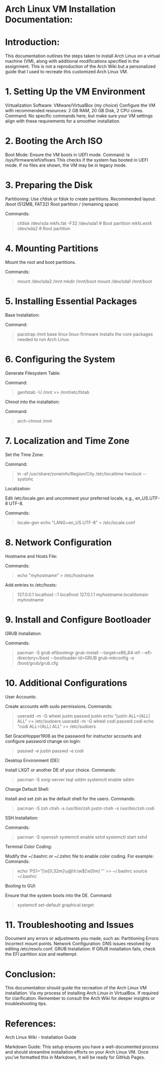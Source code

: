 # Arch Linux VM Installation Documentation:

# Introduction:
This documentation outlines the steps taken to install Arch Linux on a virtual machine (VM), along with additional modifications specified in the assignment. This is not a reproduction of the Arch Wiki but a personalized guide that I used to recreate this customized Arch Linux VM.

# 1. Setting Up the VM Environment
Virtualization Software: VMware/VirtualBox (my choice)
Configure the VM with recommended resources: 2 GB RAM, 20 GB Disk, 2 CPU cores.
Command: No specific commands here, but make sure your VM settings align with these requirements for a smoother installation.

# 2. Booting the Arch ISO
Boot Mode: Ensure the VM boots in UEFI mode.
Command: ls /sys/firmware/efi/efivars
This checks if the system has booted in UEFI mode. If no files are shown, the VM may be in legacy mode.

# 3. Preparing the Disk
Partitioning:
Use cfdisk or fdisk to create partitions. Recommended layout:
/boot (512MB, FAT32)
Root partition / (remaining space)

Commands:
> cfdisk /dev/sda
> mkfs.fat -F32 /dev/sda1   # Boot partition
> mkfs.ext4 /dev/sda2       # Root partition

# 4. Mounting Partitions
Mount the root and boot partitions.

Commands:
> mount /dev/sda2 /mnt
> mkdir /mnt/boot
> mount /dev/sda1 /mnt/boot


# 5. Installing Essential Packages
Base Installation:

Command:
> pacstrap /mnt base linux linux-firmware
> Installs the core packages needed to run Arch Linux.


# 6. Configuring the System
Generate Filesystem Table:

Command:
> genfstab -U /mnt >> /mnt/etc/fstab

Chroot into the installation:

Command:
> arch-chroot /mnt


# 7. Localization and Time Zone
Set the Time Zone:

Command:
> ln -sf /usr/share/zoneinfo/Region/City /etc/localtime
> hwclock --systohc

Localization:

Edit /etc/locale.gen and uncomment your preferred locale, e.g., en_US.UTF-8 UTF-8.

Commands:
> locale-gen
> echo "LANG=en_US.UTF-8" > /etc/locale.conf


# 8. Network Configuration
Hostname and Hosts File:

Commands:
> echo "myhostname" > /etc/hostname

Add entries to /etc/hosts:
> 127.0.0.1   localhost
> ::1         localhost
> 127.0.1.1   myhostname.localdomain myhostname


# 9. Install and Configure Bootloader
GRUB Installation:

Commands:
> pacman -S grub efibootmgr
> grub-install --target=x86_64-efi --efi-directory=/boot --bootloader-id=GRUB
> grub-mkconfig -o /boot/grub/grub.cfg


# 10. Additional Configurations
User Accounts:

Create accounts with sudo permissions.
Commands:
> useradd -m -G wheel justin
> passwd justin
> echo "justin ALL=(ALL) ALL" >> /etc/sudoers
> useradd -m -G wheel codi
> passwd codi
> echo "codi ALL=(ALL) ALL" >> /etc/sudoers

Set GraceHopper1906 as the password for instructor accounts and configure password change on login:
> passwd -e justin
> passwd -e codi


Desktop Environment (DE):

Install LXQT or another DE of your choice.
Commands:
> pacman -S xorg-server lxqt sddm
> systemctl enable sddm

Change Default Shell:

Install and set zsh as the default shell for the users.
Commands:
> pacman -S zsh
> chsh -s /usr/bin/zsh justin
> chsh -s /usr/bin/zsh codi

SSH Installation:

Commands:
> pacman -S openssh
> systemctl enable sshd
> systemctl start sshd

Terminal Color Coding:

Modify the ~/.bashrc or ~/.zshrc file to enable color coding. For example:
Commands:
> echo 'PS1="\[\e[0;32m\]\u@\h:\w$\[\e[0m\] "' >> ~/.bashrc
> source ~/.bashrc

Booting to GUI:

Ensure that the system boots into the DE.
Command:
> systemctl set-default graphical.target

# 11. Troubleshooting and Issues
Document any errors or adjustments you made, such as:
Partitioning Errors: Incorrect mount points.
Network Configuration: DNS issues resolved by editing /etc/resolv.conf.
GRUB Installation: If GRUB installation fails, check the EFI partition size and reattempt.

# Conclusion:
This documentation should guide the recreation of the Arch Linux VM installation. Via my process of installing Arch Linux in VirtualBox. If required for clarification. Remember to consult the Arch Wiki for deeper insights or troubleshooting tips.

# References:
Arch Linux Wiki - Installation Guide

Markdown Guide:
This setup ensures you have a well-documented process and should streamline installation efforts on your Arch Linux VM. Once you've formatted this in Markdown, it will be ready for GitHub Pages.


